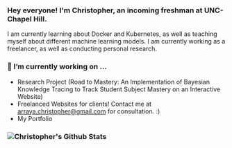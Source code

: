 ### Hey everyone! I'm Christopher, an incoming freshman at UNC-Chapel Hill.
I am currently learning about Docker and Kubernetes, as well as teaching myself about different machine learning models. I am currently working as a freelancer, as well as conducting personal research.
### 🔭 I’m currently working on ...
- Research Project (Road to Mastery: An Implementation of Bayesian Knowledge Tracing to Track Student Subject Mastery on an Interactive Website)
- Freelanced Websites for clients! Contact me at arraya.christopher@gmail.com for consultation. :)
- My Portfolio
### ![Christopher's Github Stats](https://github-readme-stats.vercel.app/api?username=carraya&show_icons=true&theme=tokyonight)
<!--
**carraya/carraya** is a ✨ _special_ ✨ repository because its `README.md` (this file) appears on your GitHub profile.

Here are some ideas to get you started:

- 🔭 I’m currently working on ...
- 🌱 I’m currently learning ...
- 👯 I’m looking to collaborate on ...
- 🤔 I’m looking for help with ...
- 💬 Ask me about ...
- 📫 How to reach me: ...
- 😄 Pronouns: ...
- ⚡ Fun fact: ...
-->
